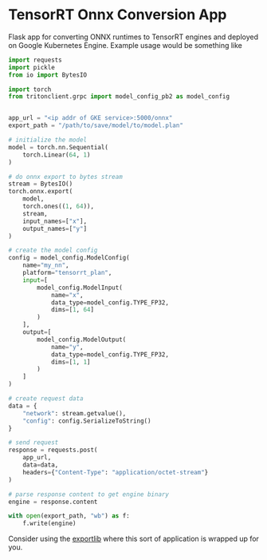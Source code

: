 # TensorRT Onnx Conversion App

Flask app for converting ONNX runtimes to TensorRT engines and deployed on Google Kubernetes Engine. Example usage would be something like

```python
import requests
import pickle
from io import BytesIO

import torch
from tritonclient.grpc import model_config_pb2 as model_config


app_url = "<ip addr of GKE service>:5000/onnx"
export_path = "/path/to/save/model/to/model.plan"

# initialize the model
model = torch.nn.Sequential(
    torch.Linear(64, 1)
)

# do onnx export to bytes stream
stream = BytesIO()
torch.onnx.export(
    model,
    torch.ones((1, 64)),
    stream,
    input_names=["x"],
    output_names=["y"]
)

# create the model config
config = model_config.ModelConfig(
    name="my_nn",
    platform="tensorrt_plan",
    input=[
        model_config.ModelInput(
            name="x",
            data_type=model_config.TYPE_FP32,
            dims=[1, 64]
        )
    ],
    output=[
        model_config.ModelOutput(
            name="y",
            data_type=model_config.TYPE_FP32,
            dims=[1, 1]
        )
    ]
)

# create request data
data = {
    "network": stream.getvalue(),
    "config": config.SerializeToString()
}

# send request
response = requests.post(
    app_url,
    data=data,
    headers={"Content-Type": "application/octet-stream"}
)

# parse response content to get engine binary
engine = response.content

with open(export_path, "wb") as f:
    f.write(engine)
```
Consider using the [exportlib](https://github.com/alecgunny/exportlib) where this sort of application is wrapped up for you.
